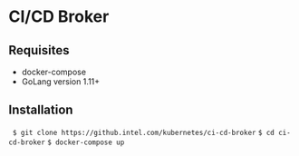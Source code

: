 # CI/CD Broker

## Requisites
* docker-compose
* GoLang version 1.11+

## Installation

``` $ git clone https://github.intel.com/kubernetes/ci-cd-broker```
``` $ cd ci-cd-broker ```
``` $ docker-compose up ```
